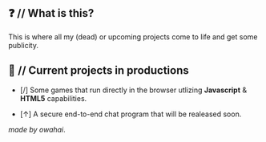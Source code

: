 ##  ❓ // What is this?
This is where all my (dead) or upcoming projects come to life and get some publicity.
## 👷 // Current projects in productions
- [/] Some games that run directly in the browser utlizing **Javascript** & **HTML5** capabilities. 
 
- [↑] A secure end-to-end chat program that will be realeased soon.

*made by owahai*.
